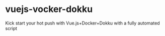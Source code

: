 # vuejs-vocker-dokku
Kick start your hot push with Vue.js+Docker+Dokku with a fully automated script 
